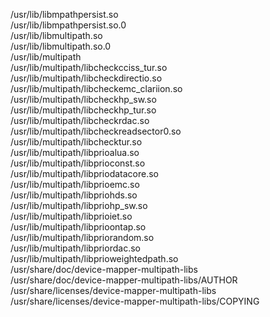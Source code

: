 /usr/lib/libmpathpersist.so  
/usr/lib/libmpathpersist.so.0  
/usr/lib/libmultipath.so  
/usr/lib/libmultipath.so.0  
/usr/lib/multipath  
/usr/lib/multipath/libcheckcciss\_tur.so  
/usr/lib/multipath/libcheckdirectio.so  
/usr/lib/multipath/libcheckemc\_clariion.so  
/usr/lib/multipath/libcheckhp\_sw.so  
/usr/lib/multipath/libcheckhp\_tur.so  
/usr/lib/multipath/libcheckrdac.so  
/usr/lib/multipath/libcheckreadsector0.so  
/usr/lib/multipath/libchecktur.so  
/usr/lib/multipath/libprioalua.so  
/usr/lib/multipath/libprioconst.so  
/usr/lib/multipath/libpriodatacore.so  
/usr/lib/multipath/libprioemc.so  
/usr/lib/multipath/libpriohds.so  
/usr/lib/multipath/libpriohp\_sw.so  
/usr/lib/multipath/libprioiet.so  
/usr/lib/multipath/libprioontap.so  
/usr/lib/multipath/libpriorandom.so  
/usr/lib/multipath/libpriordac.so  
/usr/lib/multipath/libprioweightedpath.so  
/usr/share/doc/device-mapper-multipath-libs  
/usr/share/doc/device-mapper-multipath-libs/AUTHOR  
/usr/share/licenses/device-mapper-multipath-libs  
/usr/share/licenses/device-mapper-multipath-libs/COPYING  

